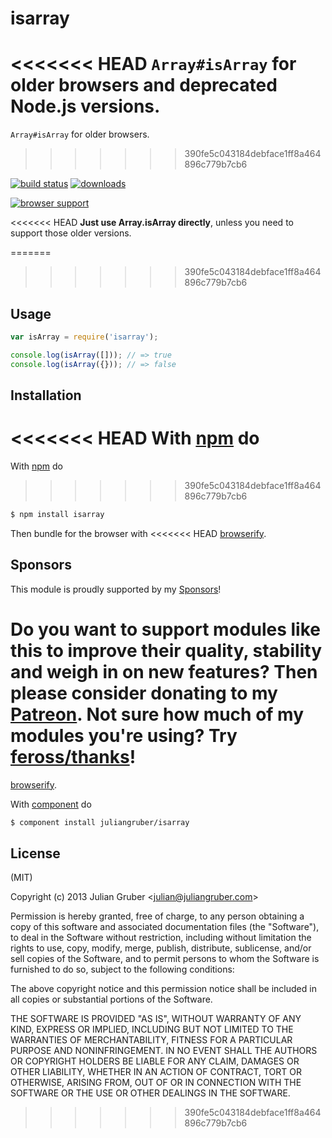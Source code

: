 
# isarray

<<<<<<< HEAD
`Array#isArray` for older browsers and deprecated Node.js versions.
=======
`Array#isArray` for older browsers.
>>>>>>> 390fe5c043184debface1ff8a464896c779b7cb6

[![build status](https://secure.travis-ci.org/juliangruber/isarray.svg)](http://travis-ci.org/juliangruber/isarray)
[![downloads](https://img.shields.io/npm/dm/isarray.svg)](https://www.npmjs.org/package/isarray)

[![browser support](https://ci.testling.com/juliangruber/isarray.png)
](https://ci.testling.com/juliangruber/isarray)

<<<<<<< HEAD
__Just use Array.isArray directly__, unless you need to support those older versions.

=======
>>>>>>> 390fe5c043184debface1ff8a464896c779b7cb6
## Usage

```js
var isArray = require('isarray');

console.log(isArray([])); // => true
console.log(isArray({})); // => false
```

## Installation

<<<<<<< HEAD
With [npm](https://npmjs.org) do
=======
With [npm](http://npmjs.org) do
>>>>>>> 390fe5c043184debface1ff8a464896c779b7cb6

```bash
$ npm install isarray
```

Then bundle for the browser with
<<<<<<< HEAD
[browserify](https://github.com/substack/node-browserify).

## Sponsors

This module is proudly supported by my [Sponsors](https://github.com/juliangruber/sponsors)!

Do you want to support modules like this to improve their quality, stability and weigh in on new features? Then please consider donating to my [Patreon](https://www.patreon.com/juliangruber). Not sure how much of my modules you're using? Try [feross/thanks](https://github.com/feross/thanks)!
=======
[browserify](https://github.com/substack/browserify).

With [component](http://component.io) do

```bash
$ component install juliangruber/isarray
```

## License

(MIT)

Copyright (c) 2013 Julian Gruber &lt;julian@juliangruber.com&gt;

Permission is hereby granted, free of charge, to any person obtaining a copy of
this software and associated documentation files (the "Software"), to deal in
the Software without restriction, including without limitation the rights to
use, copy, modify, merge, publish, distribute, sublicense, and/or sell copies
of the Software, and to permit persons to whom the Software is furnished to do
so, subject to the following conditions:

The above copyright notice and this permission notice shall be included in all
copies or substantial portions of the Software.

THE SOFTWARE IS PROVIDED "AS IS", WITHOUT WARRANTY OF ANY KIND, EXPRESS OR
IMPLIED, INCLUDING BUT NOT LIMITED TO THE WARRANTIES OF MERCHANTABILITY,
FITNESS FOR A PARTICULAR PURPOSE AND NONINFRINGEMENT. IN NO EVENT SHALL THE
AUTHORS OR COPYRIGHT HOLDERS BE LIABLE FOR ANY CLAIM, DAMAGES OR OTHER
LIABILITY, WHETHER IN AN ACTION OF CONTRACT, TORT OR OTHERWISE, ARISING FROM,
OUT OF OR IN CONNECTION WITH THE SOFTWARE OR THE USE OR OTHER DEALINGS IN THE
SOFTWARE.
>>>>>>> 390fe5c043184debface1ff8a464896c779b7cb6
